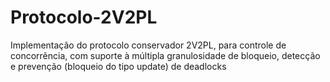 # Protocolo-2V2PL
Implementação do protocolo conservador 2V2PL, para controle de concorrência, com suporte à múltipla granulosidade de bloqueio, detecção e prevenção (bloqueio do tipo update) de deadlocks
